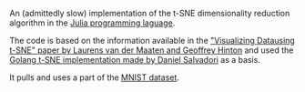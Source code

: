 An (admittedly slow) implementation of the t-SNE dimensionality reduction algorithm in the [Julia programming laguage](https://julialang.org/).

The code is based on the information available in the ["Visualizing Datausing t-SNE" paper by Laurens van der Maaten and Geoffrey Hinton](http://www.jmlr.org/papers/volume9/vandermaaten08a/vandermaaten08a.pdf) and used the [Golang t-SNE implementation made by Daniel Salvadori](https://github.com/danaugrs/go-tsne) as a basis.

It pulls and uses a part of the [MNIST dataset](http://yann.lecun.com/exdb/mnist/).